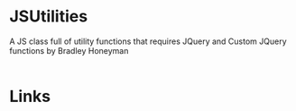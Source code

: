 # JSUtilities
A JS class full of utility functions that requires JQuery and Custom JQuery functions by Bradley Honeyman
<br />
<br />
# Links<br />

